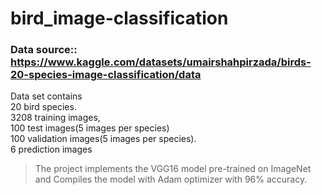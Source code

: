 # bird_image-classification
### Data source:: https://www.kaggle.com/datasets/umairshahpirzada/birds-20-species-image-classification/data
Data set contains
<br /> 20 bird species. 
<br /> 3208 training images, 
<br /> 100 test images(5 images per species) 
<br /> 100 validation images(5 images per species). 
<br /> 6 prediction images
> The project implements the VGG16 model pre-trained on ImageNet and Compiles the model with Adam optimizer with 96% accuracy.
